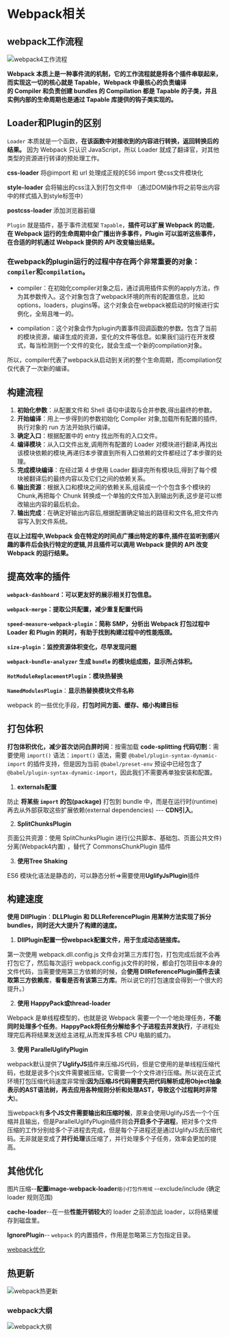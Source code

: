 # Webpack相关

## webpack工作流程
![webpack4工作流程](../.vuepress/public/images/webpack4.png)

**Webpack 本质上是一种事件流的机制，它的工作流程就是将各个插件串联起来，而实现这一切的核心就是 Tapable，Webpack 中最核心的负责编译的 Compiler 和负责创建 bundles 的 Compilation 都是 Tapable 的子类，并且实例内部的生命周期也是通过 Tapable 库提供的钩子类实现的。**

## Loader和Plugin的区别

`Loader` 本质就是一个函数，**在该函数中对接收到的内容进行转换，返回转换后的结果。** 因为 Webpack 只认识 JavaScript，所以 Loader 就成了翻译官，对其他类型的资源进行转译的预处理工作。

**css-loader** 将@import 和 url 处理成正规的ES6 import 使css文件模块化

**style-loader** 会将输出的css注入到打包文件中 （通过DOM操作将之前导出内容中的样式插入到style标签中）

**postcss-loader** 添加浏览器前缀

`Plugin` 就是插件，基于事件流框架 `Tapable`，**插件可以扩展 Webpack 的功能**，**在 Webpack 运行的生命周期中会广播出许多事件，Plugin 可以监听这些事件，在合适的时机通过 Webpack 提供的 API 改变输出结果。**

### 在webpack的plugin运行的过程中存在两个非常重要的对象：`compiler`和`compilation`。

- compiler：在初始化compiler对象之后，通过调用插件实例的apply方法，作为其参数传入。这个对象包含了webpack环境的所有的配置信息，比如options，loaders，plugins等。这个对象会在webpack被启动的时候进行实例化，全局且唯一的。

- compilation：这个对象会作为plugin内置事件回调函数的参数。包含了当前的模块资源，编译生成的资源，变化的文件等信息。如果我们运行在开发模式，每当检测到一个文件的变化，就会生成一个新的compilation对象。

所以，compiler代表了webpack从启动到关闭的整个生命周期，而compilation仅仅代表了一次新的编译。

## 构建流程
1. **初始化参数**：从配置文件和 Shell 语句中读取与合并参数,得出最终的参数。
2. **开始编译**：用上一步得到的参数初始化 Compiler 对象,加载所有配置的插件,执行对象的 run 方法开始执行编译。
3. **确定入口**：根据配置中的 entry 找出所有的入口文件。
4. **编译模块**：从入口文件出发,调用所有配置的 Loader 对模块进行翻译,再找出该模块依赖的模块,再递归本步骤直到所有入口依赖的文件都经过了本步骤的处理。
5. **完成模块编译**：在经过第 4 步使用 Loader 翻译完所有模块后,得到了每个模块被翻译后的最终内容以及它们之间的依赖关系。
6. **输出资源**：根据入口和模块之间的依赖关系,组装成一个个包含多个模块的 Chunk,再把每个 Chunk 转换成一个单独的文件加入到输出列表,这步是可以修改输出内容的最后机会。
7. **输出完成**：在确定好输出内容后,根据配置确定输出的路径和文件名,把文件内容写入到文件系统。

**在以上过程中,Webpack 会在特定的时间点广播出特定的事件,插件在监听到感兴趣的事件后会执行特定的逻辑,并且插件可以调用 Webpack 提供的 API 改变 Webpack 的运行结果。**

## 提高效率的插件

**`webpack-dashboard`：可以更友好的展示相关打包信息。**

**`webpack-merge`：提取公共配置，减少重复配置代码**

**`speed-measure-webpack-plugin`：简称 SMP，分析出 Webpack 打包过程中 Loader 和 Plugin 的耗时，有助于找到构建过程中的性能瓶颈。**

**`size-plugin`：监控资源体积变化，尽早发现问题**

**`webpack-bundle-analyzer` 生成 `bundle` 的模块组成图，显示所占体积。**

**`HotModuleReplacementPlugin`：模块热替换**

**`NamedModulesPlugin`**：**显示热替换模块文件名称**

webpack 的一些优化手段，**打包时间方面、缓存、缩小构建目标**

## 打包体积

**打包体积优化，减少首次访问白屏时间**：按需加载 **code-splitting 代码切割**：需要使用 `import()` 语法：`import()` 语法，需要 `@babel/plugin-syntax-dynamic-import` 的插件支持，但是因为当前 `@babel/preset-env` 预设中已经包含了 `@babel/plugin-syntax-dynamic-import`，因此我们不需要再单独安装和配置。

1. **externals配置**

防止 **将某些 `import` 的包(package)** 打包到 bundle 中，而是在运行时(runtime)再去从外部获取这些扩展依赖(external dependencies) --- **CDN引入**。

2. **SplitChunksPlugin**

页面公共资源：使用 SplitChunksPlugin 进行(公共脚本、基础包、页面公共文件)分离(Webpack4内置) ，替代了 CommonsChunkPlugin 插件

3. **使用Tree Shaking**

ES6 模块化语法是静态的，可以静态分析=>需要使用**UglifyJsPlugin**插件

## 构建速度

**使用 DllPlugin**：**DLLPlugin 和 DLLReferencePlugin 用某种方法实现了拆分 bundles，同时还大大提升了构建的速度。**

1. **DllPlugin配置一份webpack配置文件，用于生成动态链接库。**

第一次使用 webpack.dll.config.js 文件会对第三方库打包，打包完成后就不会再打包它了，然后每次运行 webpack.config.js文件的时候，都会打包项目中本身的文件代码，当需要使用第三方依赖的时候，会**使用 DllReferencePlugin插件去读取第三方依赖库**，**看看是否有该第三方库**。所以说它的打包速度会得到一个很大的提升。）

2. **使用 HappyPack或thread-loader**

Webpack 是单线程模型的，也就是说 Webpack 需要一个一个地处理任务，**不能同时处理多个任务**。**HappyPack将任务分解给多个子进程去并发执行**，子进程处理完后再将结果发送给主进程,从而发挥多核 CPU 电脑的威力。

3. **使用 ParallelUglifyPlugin**

webpack默认提供了**UglifyJS**插件来压缩JS代码，但是它使用的是单线程压缩代码，也就是说多个js文件需要被压缩，它需要一个个文件进行压缩。所以说在正式环境打包压缩代码速度非常慢(**因为压缩JS代码需要先把代码解析成用Object抽象表示的AST语法树，再去应用各种规则分析和处理AST，导致这个过程耗时非常大**)。

当webpack有**多个JS文件需要输出和压缩时候**，原来会使用UglifyJS去一个个压缩并且输出，但是ParallelUglifyPlugin插件则会**开启多个子进程**，把对多个文件压缩的工作分别给多个子进程去完成，但是每个子进程还是通过UglifyJS去压缩代码。无非就是变成了**并行处理**该压缩了，并行处理多个子任务，效率会更加的提高。

## 其他优化

图片压缩--**配置image-webpack-loader**`缩小打包作用域` --exclude/include (确定 loader 规则范围)

**cache-loader**--在一些**性能开销较大**的 loader 之前添加此 loader，以将结果缓存到磁盘里。

**IgnorePlugin**-- `webpack` 的内置插件，作用是忽略第三方包指定目录。

[webpack优化](https://juejin.cn/post/6844904071736852487)

## 热更新
![webpack热更新](../.vuepress/public/images/hotfix.png)

### webpack大纲
![webpack大纲](../.vuepress/public/images/webpack.png)